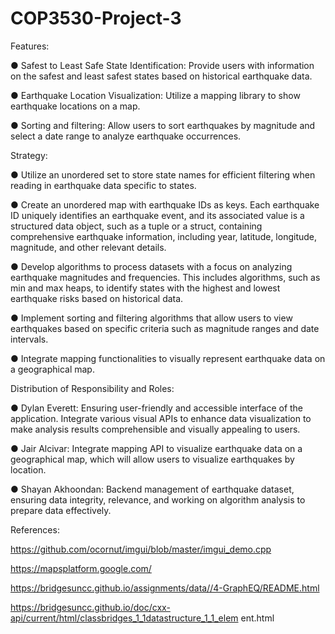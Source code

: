 # COP3530-Project-3

Features:

● Safest to Least Safe State Identification: Provide users with information on the safest
and least safest states based on historical earthquake data.

● Earthquake Location Visualization: Utilize a mapping library to show earthquake
locations on a map.

● Sorting and filtering: Allow users to sort earthquakes by magnitude and select a date
range to analyze earthquake occurrences.

Strategy:

● Utilize an unordered set to store state names for efficient filtering when reading in
earthquake data specific to states.

● Create an unordered map with earthquake IDs as keys. Each earthquake ID uniquely
identifies an earthquake event, and its associated value is a structured data object, such
as a tuple or a struct, containing comprehensive earthquake information, including year,
latitude, longitude, magnitude, and other relevant details.

● Develop algorithms to process datasets with a focus on analyzing earthquake
magnitudes and frequencies. This includes algorithms, such as min and max heaps, to
identify states with the highest and lowest earthquake risks based on historical data.

● Implement sorting and filtering algorithms that allow users to view earthquakes based on
specific criteria such as magnitude ranges and date intervals.

● Integrate mapping functionalities to visually represent earthquake data on a
geographical map.

Distribution of Responsibility and Roles:

● Dylan Everett: Ensuring user-friendly and accessible interface of the application.
Integrate various visual APIs to enhance data visualization to make analysis results
comprehensible and visually appealing to users.

● Jair Alcivar: Integrate mapping API to visualize earthquake data on a geographical map,
which will allow users to visualize earthquakes by location.

● Shayan Akhoondan: Backend management of earthquake dataset, ensuring data
integrity, relevance, and working on algorithm analysis to prepare data effectively.

References:

https://github.com/ocornut/imgui/blob/master/imgui_demo.cpp

https://mapsplatform.google.com/

https://bridgesuncc.github.io/assignments/data//4-GraphEQ/README.html

https://bridgesuncc.github.io/doc/cxx-api/current/html/classbridges_1_1datastructure_1_1_elem
ent.html
